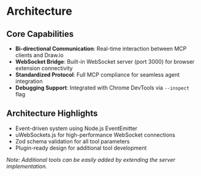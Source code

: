# Architecture

## Core Capabilities
- **Bi-directional Communication**: Real-time interaction between MCP clients and Draw.io
- **WebSocket Bridge**: Built-in WebSocket server (port 3000) for browser extension connectivity
- **Standardized Protocol**: Full MCP compliance for seamless agent integration
- **Debugging Support**: Integrated with Chrome DevTools via `--inspect` flag

## Architecture Highlights
- Event-driven system using Node.js EventEmitter
- uWebSockets.js for high-performance WebSocket connections
- Zod schema validation for all tool parameters
- Plugin-ready design for additional tool development

*Note: Additional tools can be easily added by extending the server implementation.*
